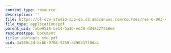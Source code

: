 ```yaml
---
content_type: resource
description: ''
file: https://ol-ocw-studio-app-qa.s3.amazonaws.com/courses/res-6-003-electromechanical-dynamics-spring-2009/3a598c2dbcbb97669359a396317f0dab_contents_emd.pdf
file_type: application/pdf
parent_uid: fabe9528-ce14-5a10-ee30-dd48227318ee
resourcetype: Document
title: contents_emd.pdf
uid: 3a598c2d-bcbb-9766-9359-a396317f0dab
---
```

